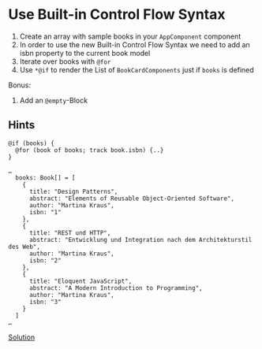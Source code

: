 # Use Built-in Control Flow Syntax

1. Create an array with sample books in your `AppComponent` component
2. In order to use the new Built-in Control Flow Syntax we need to add an isbn property to the current book model
3. Iterate over books with `@for`
4. Use `*@if` to render the List of `BookCardComponents` just if `books` is defined

Bonus:
1. Add an `@empty`-Block

## Hints
```
@if (books) {
  @for (book of books; track book.isbn) {..}
}
```

```
…
  books: Book[] = [
    {
      title: "Design Patterns",
      abstract: "Elements of Reusable Object-Oriented Software",
      author: "Martina Kraus",
      isbn: "1"
    },
    {
      title: "REST und HTTP",
      abstract: "Entwicklung und Integration nach dem Architekturstil des Web",
      author: "Martina Kraus",
      isbn: "2"
    },
    {
      title: "Eloquent JavaScript",
      abstract: "A Modern Introduction to Programming",
      author: "Martina Kraus",
      isbn: "3"
    }
  ]
…
```

[Solution](https://github.com/martinakraus/bookmonkey-client/commit/5669b83008c6e253122bf749ff03059a61f52e49)
